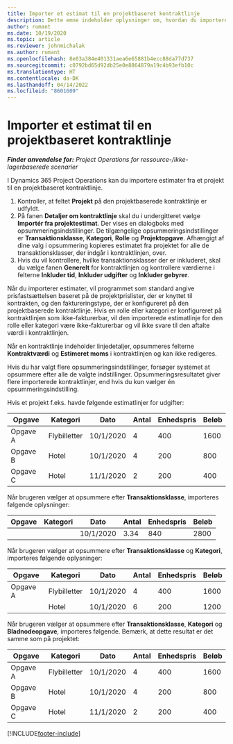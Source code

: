 ```yaml
---
title: Importer et estimat til en projektbaseret kontraktlinje
description: Dette emne indeholder oplysninger om, hvordan du importerer estimater fra et projekt til en kontraktlinje.
author: rumant
ms.date: 10/19/2020
ms.topic: article
ms.reviewer: johnmichalak
ms.author: rumant
ms.openlocfilehash: 8e03a384e401331aea6e65881b4ecc88da77d737
ms.sourcegitcommit: c0792bd65d92db25e0e8864879a19c4b93efb10c
ms.translationtype: HT
ms.contentlocale: da-DK
ms.lasthandoff: 04/14/2022
ms.locfileid: "8601609"
---
```

# <a name="import-an-estimate-to-a-project-based-contract-line"></a>Importer et estimat til en projektbaseret kontraktlinje

_**Finder anvendelse for:** Project Operations for ressource-/ikke-lagerbaserede scenarier_

I Dynamics 365 Project Operations kan du importere estimater fra et projekt til en projektbaseret kontraktlinje.

1. Kontroller, at feltet **Projekt** på den projektbaserede kontraktlinje er udfyldt.
2. På fanen **Detaljer om kontraktlinje** skal du i undergitteret vælge **Importér fra projektestimat**. Der vises en dialogboks med opsummeringsindstillinger. De tilgængelige opsummeringsindstillinger er **Transaktionsklasse**, **Kategori**, **Rolle** og **Projektopgave**. Afhængigt af dine valg i opsummering kopieres estimatet fra projektet for alle de transaktionsklasser, der indgår i kontraktlinjen, over. 
3. Hvis du vil kontrollere, hvilke transaktionsklasser der er inkluderet, skal du vælge fanen **Generelt** for kontraktlinjen og kontrollere værdierne i felterne **Inkluder tid**, **Inkluder udgifter** og **Inkluder gebyrer**.

Når du importerer estimater, vil programmet som standard angive prisfastsættelsen baseret på de projektprislister, der er knyttet til kontrakten, og den faktureringstype, der er konfigureret på den projektbaserede kontraktlinje. Hvis en rolle eller kategori er konfigureret på kontraktlinjen som ikke-fakturerbar, vil den importerede estimatlinje for den rolle eller kategori være ikke-fakturerbar og vil ikke svare til den aftalte værdi i kontraktlinjen.

Når en kontraktlinje indeholder linjedetaljer, opsummeres felterne **Kontraktværdi** og **Estimeret moms** i kontraktlinjen og kan ikke redigeres.

Hvis du har valgt flere opsummeringsindstillinger, forsøger systemet at opsummere efter alle de valgte indstillinger. Opsummeringsresultatet giver flere importerede kontraktlinjer, end hvis du kun vælger én opsummeringsindstilling.

Hvis et projekt f.eks. havde følgende estimatlinjer for udgifter:

| Opgave | Kategori | Dato | Antal | Enhedspris | Beløb |
| --- | --- | --- | --- | --- | --- |
| Opgave A | Flybilletter | 10/1/2020 | 4 | 400 | 1600 |
| Opgave B | Hotel | 10/1/2020 | 4 | 200 | 800 |
| Opgave C | Hotel | 11/1/2020 | 2 | 200 | 400 |

Når brugeren vælger at opsummere efter **Transaktionsklasse**, importeres følgende oplysninger:

| Opgave | Kategori | Dato | Antal | Enhedspris | Beløb |
| --- | --- | --- | --- | --- | --- |
| &nbsp;  | &nbsp;  | 10/1/2020 | 3.34 | 840 | 2800 |

Når brugeren vælger at opsummere efter **Transaktionsklasse** og **Kategori**, importeres følgende oplysninger:

| Opgave | Kategori | Dato | Antal | Enhedspris | Beløb |
| --- | --- | --- | --- | --- | --- |
| Opgave A | Flybilletter | 10/1/2020 | 4 | 400 | 1600 |
| &nbsp;  | Hotel | 10/1/2020 | 6 | 200 | 1200 |

Når brugeren vælger at opsummere efter **Transaktionsklasse**, **Kategori** og **Bladnodeopgave**, importeres følgende. Bemærk, at dette resultat er det samme som på projektet:

| Opgave | Kategori | Dato | Antal | Enhedspris | Beløb |
| --- | --- | --- | --- | --- | --- |
| Opgave A | Flybilletter | 10/1/2020 | 4 | 400 | 1600 |
| Opgave B | Hotel | 10/1/2020 | 4 | 200 | 800 |
| Opgave C | Hotel | 11/1/2020 | 2 | 200 | 400 |


[!INCLUDE[footer-include](../includes/footer-banner.md)]